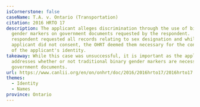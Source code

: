 ```yaml
---
isCornerstone: false
caseName: T.A. v. Ontario (Transportation)
citation: 2016 HRTO 17
description: The applicant alleges discrimination through the use of binary
  gender markers on government documents requested by the respondent.  The
  respondent requested all records relating to sex designation and while the
  applicant did not consent, the OHRT deemed them necessary for the confirmation
  of the applicant's identity.
takeaway: While this case was unsuccessful, it is important as the applicant
  addresses whether or not traditional binary gender markers are necessary on
  government documents.
url: https://www.canlii.org/en/on/onhrt/doc/2016/2016hrto17/2016hrto17.html?resultIndex=1
themes:
  - Identity
  - Names
province: Ontario
---
```

